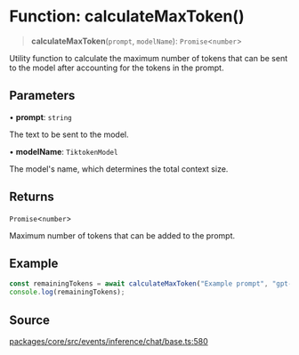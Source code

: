 # Function: calculateMaxToken()

> **calculateMaxToken**(`prompt`, `modelName`): `Promise`\<`number`\>

Utility function to calculate the maximum number of tokens that can be sent to the model
after accounting for the tokens in the prompt.

## Parameters

• **prompt**: `string`

The text to be sent to the model.

• **modelName**: `TiktokenModel`

The model's name, which determines the total context size.

## Returns

`Promise`\<`number`\>

Maximum number of tokens that can be added to the prompt.

## Example

```typescript
const remainingTokens = await calculateMaxToken("Example prompt", "gpt-3.5-turbo-16k");
console.log(remainingTokens);
```

## Source

[packages/core/src/events/inference/chat/base.ts:580](https://github.com/VictorS67/encre/blob/c09849eb59af073bf23be826a912f2ba4f635f93/packages/core/src/events/inference/chat/base.ts#L580)
